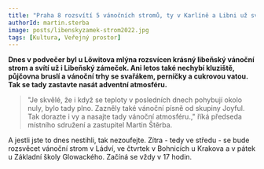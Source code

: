 ```yaml
---
title: "Praha 8 rozsvítí 5 vánočních stromů, ty v Karlíně a Libni už svítí"
authorId: martin.sterba
image: posts/libenskyzamek-strom2022.jpg
tags: [Kultura, Veřejný prostor]
---
```


**Dnes v podvečer byl u Löwitova mlýna rozsvícen krásný libeňský vánoční strom a svítí už i Libeňský zámeček. Ani letos také nechybí kluziště, půjčovna bruslí a vánoční trhy se svařákem, perníčky a cukrovou vatou. Tak se tady zastavte nasát adventní atmosféru.**

>"Je skvělé, že i když se teploty v posledních dnech pohybují okolo nuly, bylo tady plno. Zazněly také vánoční písně od skupiny Joyful. Tak dorazte i vy a nasajte tady vánoční atmosféru.," říká předseda místního sdružení a zastupitel Martin Štěrba.

A jestli jste to dnes nestihli, tak nezoufejte. Zítra - tedy ve středu - se bude rozsvěcet vánoční strom v Ládví, ve čtvrtek v Bohnicích u Krakova a v pátek u Základní školy Glowackého. Začíná se vždy v 17 hodin.